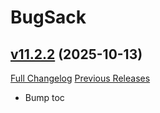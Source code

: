 # BugSack

## [v11.2.2](https://github.com/funkydude/BugSack/tree/v11.2.2) (2025-10-13)
[Full Changelog](https://github.com/funkydude/BugSack/compare/v11.2.1...v11.2.2) [Previous Releases](https://github.com/funkydude/BugSack/releases)

- Bump toc  

